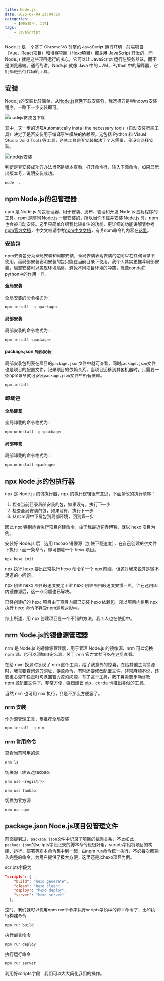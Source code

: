 ```yaml
---
title: Node.js
date: 2025-07-04 21:04:26
categories:
    - [编程技术, 工具]
tags:
    - JavaScript
---
```

Node.js 是一个基于 Chrome V8 引擎的 JavaScript 运行环境，前端项目（Vue，React项目）和博客项目（Hexo项目）都是用 JavaScript 开发的，而 Node.js 就是这些项目运行的核心，它可以让 JavaScript 运行在服务器端，而不是浏览器端。通俗的讲，Node.js 就像 Java 中的 JVM，Python 中的解释器，它们都是执行代码的工具。

<!-- more -->

## 安装

Node.js的安装比较简单，从[Node.js官网](https://nodejs.org/zh-cn)下载安装包，我选择的是Windows安装程序，一路下一步安装即可。

![nodejs安装包下载](1.png)

其中，这一步的选项Automatically install the necessary tools（自动安装所需工具）决定了是否安装用于编译原生模块的依赖项。这包括 Python 和 Visual Studio Build Tools 等工具，这些工具是否安装取决于个人需要，我没有选择安装。

![nodejs安装](2.png)

判断是否安装成功的办法当然是版本查看，打开命令行，输入下面命令，如果显示出版本号，说明安装成功。

```bash
node -v
```

## npm Node.js的包管理器

npm 是 Node.js 的包管理器，用于安装、发布、管理和开发 Node.js 应用程序的工具。npm 是随同 Node.js 一起安装的，所以当你下载并安装 Node.js 时，npm 也会被自动安装。这里只简单介绍我比较关注的功能，更详细的功能讲解请参考[npm官方文档](https://docs.npmjs.com/)，中文文档请参考[npm中文文档](https://npm.nodejs.cn/)，有关npm命令的内容在[这里](https://npm.nodejs.cn/cli/v11/commands)。

### 安装包

npm安装包分为全局安装和局部安装，全局安装表明安装的包可以在任何目录下使用，而局部安装表明安装的包只能在当前目录下使用。我个人其实更推荐局部安装，局部安装可以实现环境隔离，避免不同项目环境的冲突，就像conda在python中的作用一样。

#### 全局安装

全局安装的命令格式为：

```bash
npm install -g <package>
```

#### 局部安装

局部安装的命令格式为：

```bash
npm install <package>
```

#### package.json 局部安装

局部安装包列表在项目的`package.json`文件中就可查看，同时`package.json`文件也是项目的配置文件，记录项目的依赖关系，当项目迁移到其他机器时，只需要一条npm命令就可安装`package.json`文件中所有依赖。

```bash
npm install
```

### 卸载包

#### 全局卸载

全局卸载的命令格式为：

```bash
npm uninstall -g <package>
```

#### 局部卸载

局部卸载的命令格式为：

```bash
npm uninstall <package>
```

## npx Node.js的包执行器

npx 是 Node.js 的包执行器，npx 的执行逻辑很有意思，下面是他的执行顺序：

1. 检查当前目录局部安装的包，如果没有，执行下一步
2. 检查全局安装的包，如果没有，执行下一步
3. 从npm源中下载包到局部环境，回到第一步

因此 npx 特别适合执行项目创建命令，由于我最近在弄博客，就以 hexo 项目为例。

安装好 Node.js 后，选用 taobao 镜像源（加快下载速度），在自己创建的空文件下执行下面一条命令，即可创建一个 hexo 项目。

```bash
npx hexo init
```

npx 执行 hexo 要比正常执行 hexo 命令多一个 npx 前缀，但这对我来说算是微不足道的小问题。

npx 创建 hexo 项目的速度要比正常 hexo 创建项目的速度要慢一点，但在选用国内镜像源后，这一点问题也已解决。

已经创建好的 hexo 项目由于项目内部已安装 hexo 依赖包，所以项目内使用 npx 执行 hexo 命令不再受npm源网速影响。

综上所述，用 npx 创建项目是一个不错的方法，我个人也在使用中。

## nrm Node.js的镜像源管理器

nrm 是 Node.js 的镜像源管理器，用于管理 Node.js 的镜像源，nrm 可以切换 npm 源，也可以添加自定义源，关于 nrm 官方文档可以在[这里](https://github.com/Pana/nrm)查看。

在给 npm 换源时发现了 nrm 这个工具，给了我意外的惊喜，在给其他工具换源时，我需要查询源的网址，换源命令，有时还要修改配置文件，非常麻烦不说，还要担心源不稳定时切换回官方源的问题，有了这个工具，我不再需要手动修改 npm 源配置文件了，非常方便，强烈建议 pip、conda 也推出类似的工具。

当然 nrm 也可用 npx 执行，只是不那么方便罢了。

### nrm 安装

作为源管理工具，我推荐全局安装

```bash
npm install -g nrm
```

### nrm 常用命令

查看当前可用的源

```bash
nrm ls
```

切换源（建议选taobao）

```bash
nrm use <registry>
```

```bash
nrm use taobao
```

切换为官方源

```bash
nrm use npm
```

## package.json Node.js项目包管理文件

前面提到过，`package.json`文件中记录了项目的依赖关系，不止如此，`package.json`的scripts字段记录的脚本命令也很好用，scripts字段将项目的构建、运行、部署等脚本命令集中到一起，由npm run命令统一执行，不必每次都输入完整的命令，为用户提供了极大方便，这里还是以hexo项目为例。

scripts字段为

```json
"scripts": {
    "build": "hexo generate",
    "clean": "hexo clean",
    "deploy": "hexo deploy",
    "server": "hexo server"
  },
```

这时，我们就可以使用npm run命令来执行scripts字段中的脚本命令了，比如执行构建命令

```bash
npm run build
```

执行部署命令

```bash
npm run deploy
```

执行运行命令

```bash
npm run server
```

利用好scripts字段，我们可以大大简化我们的操作。
